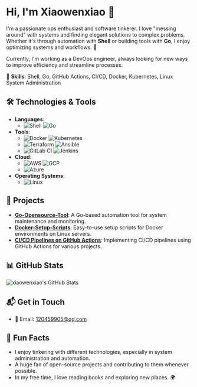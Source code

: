 # Hi, I'm Xiaowenxiao 👋

I'm a passionate ops enthusiast and software tinkerer. I love "messing around" with systems and finding elegant solutions to complex problems. Whether it's through automation with **Shell** or building tools with **Go**, I enjoy optimizing systems and workflows. 🚀

Currently, I'm working as a DevOps engineer, always looking for new ways to improve efficiency and streamline processes.

🔧 **Skills**: Shell, Go, GitHub Actions, CI/CD, Docker, Kubernetes, Linux System Administration

## 🛠️ Technologies & Tools

- **Languages**: 
  - ![Shell](https://img.shields.io/badge/Shell-121011?style=flat&logo=gnu-bash&logoColor=white) ![Go](https://img.shields.io/badge/Go-00ADD8?style=flat&logo=go&logoColor=white)
- **Tools**: 
  - ![Docker](https://img.shields.io/badge/Docker-2496ED?style=flat&logo=docker&logoColor=white) ![Kubernetes](https://img.shields.io/badge/Kubernetes-326CE5?style=flat&logo=kubernetes&logoColor=white)
  - ![Terraform](https://img.shields.io/badge/Terraform-7B42BC?style=flat&logo=terraform&logoColor=white) ![Ansible](https://img.shields.io/badge/Ansible-000000?style=flat&logo=ansible&logoColor=white)
  - ![GitLab CI](https://img.shields.io/badge/GitLab_CI-FCA121?style=flat&logo=gitlab-ci&logoColor=white) ![Jenkins](https://img.shields.io/badge/Jenkins-D24939?style=flat&logo=jenkins&logoColor=white)
- **Cloud**: 
  - ![AWS](https://img.shields.io/badge/AWS-232F3E?style=flat&logo=amazon-aws&logoColor=white) ![GCP](https://img.shields.io/badge/GCP-4285F4?style=flat&logo=google-cloud&logoColor=white)
  - ![Azure](https://img.shields.io/badge/Azure-0089D6?style=flat&logo=microsoft-azure&logoColor=white)
- **Operating Systems**: 
  - ![Linux](https://img.shields.io/badge/Linux-FCC624?style=flat&logo=linux&logoColor=black)

## 📂 Projects

- **[Go-Opensource-Tool](https://github.com/xiaowenxiao/Go-Opensource-Tool)**: A Go-based automation tool for system maintenance and monitoring.
- **[Docker-Setup-Scripts](https://github.com/xiaowenxiao/Docker-Setup-Scripts)**: Easy-to-use setup scripts for Docker environments on Linux servers.
- **[CI/CD Pipelines on GitHub Actions](https://github.com/xiaowenxiao/CICD-GitHubActions)**: Implementing CI/CD pipelines using GitHub Actions for various projects.

## 📊 GitHub Stats

![xiaowenxiao's GitHub Stats](https://github-readme-stats.vercel.app/api?username=xiaowenxiao&show_icons=true&hide_title=true&count_private=true)

## 📬 Get in Touch

- 📧 Email: [120459905@qq.com](mailto:120459905@qq.com)

## 🎯 Fun Facts

- I enjoy tinkering with different technologies, especially in system administration and automation.
- A huge fan of open-source projects and contributing to them whenever possible.
- In my free time, I love reading books and exploring new places. 🌍
